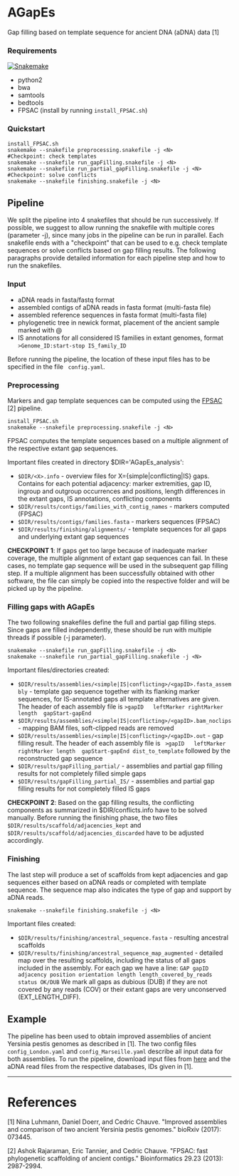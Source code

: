 # AGapEs
Gap filling based on template sequence for ancient DNA (aDNA) data [1]

### Requirements

[![Snakemake](https://img.shields.io/badge/snakemake-≥3.5.2-brightgreen.svg?style=flat-square)](http://snakemake.bitbucket.org)
* python2
* bwa
* samtools
* bedtools
* FPSAC (install by running ``` install_FPSAC.sh ```)

### Quickstart ###

```
install_FPSAC.sh
snakemake --snakefile preprocessing.snakefile -j <N>
#Checkpoint: check templates
snakemake --snakefile run_gapFilling.snakefile -j <N>
snakemake --snakefile run_partial_gapFilling.snakefile -j <N>
#Checkpoint: solve conflicts
snakemake --snakefile finishing.snakefile -j <N>
```



## Pipeline
We split the pipeline into 4 snakefiles that should be run successively. If possible, we suggest to allow running the snakefile with multiple cores (parameter -j), since many jobs in the pipeline can be run in parallel.
Each snakefile ends with a "checkpoint" that can be used to e.g. check template sequences or solve conflicts based on gap filling results. The following paragraphs provide detailed information for each pipeline step and how to run the snakefiles.

### Input
* aDNA reads in fasta/fastq format
* assembled contigs of aDNA reads in fasta format (multi-fasta file)
* assembled reference sequences in fasta format (multi-fasta file)
* phylogenetic tree in newick format, placement of the ancient sample marked with @
* IS annotations for all considered IS families in extant genomes, format ``` >Genome_ID:start-stop IS_family_ID ```

Before running the pipeline, the location of these input files has to be specified in the file ``` config.yaml```.

### Preprocessing

Markers and gap template sequences can be computed using the [FPSAC](https://github.com/cchauve/FPSAC) [2] pipeline. 

```
install_FPSAC.sh
snakemake --snakefile preprocessing.snakefile -j <N>
```

FPSAC computes the template sequences based on a multiple alignment of the respective extant gap sequences. 

Important files created in directory $DIR='AGapEs_analysis':
* ``` $DIR/<X>.info ``` - overview files for X={simple|conflicting|IS} gaps. Contains for each potential adjacency: marker extremities, gap ID, ingroup and outgroup occurrences and positions, length differences in the extant gaps, IS annotations, conflicting components
* ``` $DIR/results/contigs/families_with_contig_names ``` - markers computed (FPSAC) 
* ``` $DIR/results/contigs/families.fasta ``` - markers sequences (FPSAC)
* ``` $DIR/results/finishing/alignments/ ``` - template sequences for all gaps and underlying extant gap sequences

**CHECKPOINT 1**:
If gaps get too large because of inadequate marker coverage, the multiple alignment of extant gap sequences can fail. In these cases, no template gap sequence will be used in the subsequent gap filling step. If a multiple alignment has been successfully obtained with other software, the file can simply be copied into the respective folder and will be picked up by the pipeline.



### Filling gaps with AGapEs

The two following snakefiles define the full and partial gap filling steps. Since gaps are filled independently, these should be run with multiple threads if possible (-j parameter).

```
snakemake --snakefile run_gapFilling.snakefile -j <N>
snakemake --snakefile run_partial_gapFilling.snakefile -j <N>
```

Important files/directories created:
* ``` $DIR/results/assemblies/<simple|IS|conflicting>/<gapID>.fasta_assembly ``` - template gap sequence together with its flanking marker sequences, for IS-annotated gaps all template alternatives are given. The header of each assembly file is ``` >gapID   leftMarker rightMarker length  gapStart-gapEnd ```
* ``` $DIR/results/assemblies/<simple|IS|conflicting>/<gapID>.bam_noclips ``` - mapping BAM files, soft-clipped reads are removed
* ``` $DIR/results/assemblies/<simple|IS|conflicting>/<gapID>.out ``` - gap filling result. The header of each assembly file is ``` >gapID   leftMarker rightMarker length  gapStart-gapEnd dist_to_template``` followed by the reconstructed gap sequence
* ``` $DIR/results/gapFilling_partial/ ``` - assemblies and partial gap filling results for not completely filled simple gaps
* ``` $DIR/results/gapFilling_partial_IS/ ``` - assemblies and partial gap filling results for not completely filled IS gaps

 




**CHECKPOINT 2**: 
Based on the gap filling results, the conflicting components as summarized in $DIR/conflicts.info have to be solved manually. Before running the finishing phase, the two files ``` $DIR/results/scaffold/adjacencies_kept ``` and ``` $DIR/results/scaffold/adjacencies_discarded ``` have to be adjusted accordingly.

### Finishing

The last step will produce a set of scaffolds from kept adjacencies and gap sequences either based on aDNA reads or completed with template sequence. The sequence map also indicates the type of gap and support by aDNA reads.

```
snakemake --snakefile finishing.snakefile -j <N>
```
Important files created:
* ``` $DIR/results/finishing/ancestral_sequence.fasta ``` - resulting ancestral scaffolds
* ``` $DIR/results/finishing/ancestral_sequence_map_augmented ``` - detailed map over the resulting scaffolds, including the status of all gaps included in the assembly. For each gap we have a line:
  	   ``` GAP gapID adjacency position orientation length length_covered_by_reads status OK/DUB ```
We mark all gaps as dubious (DUB) if they are not covered by any reads (COV) or their extant gaps are very unconserved (EXT_LENGTH_DIFF).




## Example

The pipeline has been used to obtain improved assemblies of ancient Yersinia pestis genomes as described in [1]. 
The two config files ```config_London.yaml``` and ```config_Marseille.yaml``` describe all input data for both assemblies. To run the pipeline, download input files from [here](http://paleogenomics.irmacs.sfu.ca/DOWNLOADS/AGAPES_data_results.zip) and the aDNA read files from the respective databases, IDs given in [1].



***


# References
[1] Nina Luhmann, Daniel Doerr, and Cedric Chauve. "Improved assemblies and comparison of two ancient Yersinia pestis genomes." bioRxiv (2017): 073445.

[2] Ashok Rajaraman, Eric Tannier, and Cedric Chauve. "FPSAC: fast phylogenetic scaffolding of ancient contigs." Bioinformatics 29.23 (2013): 2987-2994.
